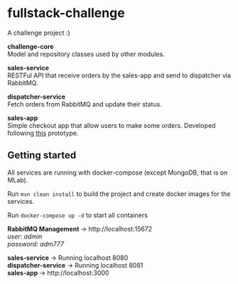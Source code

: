 # fullstack-challenge

A challenge project :)

**challenge-core**  
Model and repository classes used by other modules.

**sales-service**  
RESTFul API that receive orders by the sales-app and send to dispatcher via RabbitMQ.

**dispatcher-service**  
Fetch orders from RabbitMQ and update their status.

**sales-app**  
Simple checkout app that allow users to make some orders. Developed following [this](https://www.figma.com/proto/0wYAucbtpxfzQlbdbC0uRagV/Challenge?node-id=1%3A2&scaling=scale-down) prototype.

## Getting started

All services are running with docker-compose (except MongoDB, that is on MLab).

Run `mvn clean install` to build the project and create docker images for the services.

Run `docker-compose up -d` to start all containers

**RabbitMQ Management** -> http://localhost:15672  
_user: admin_  
_password: adm777_

**sales-service** -> Running localhost 8080  
**dispatcher-service** -> Running localhost 8081  
**sales-app** -> http://localhost:3000

